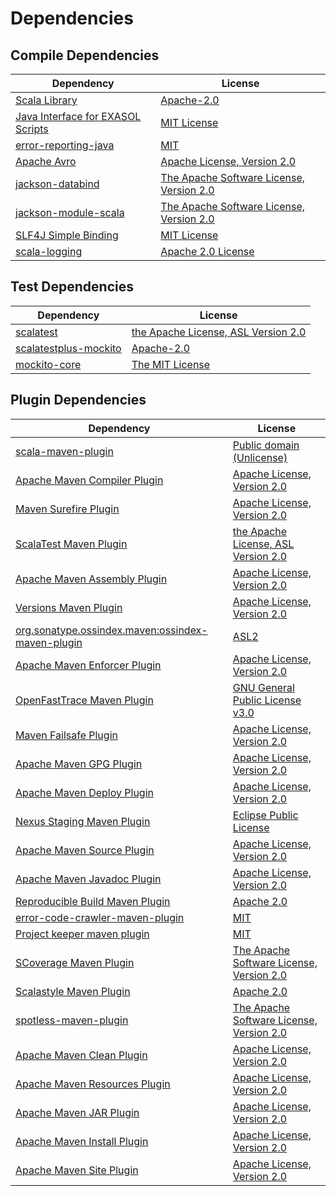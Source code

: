 <!-- @formatter:off -->
# Dependencies

## Compile Dependencies

| Dependency                             | License                                       |
| -------------------------------------- | --------------------------------------------- |
| [Scala Library][0]                     | [Apache-2.0][1]                               |
| [Java Interface for EXASOL Scripts][2] | [MIT License][3]                              |
| [error-reporting-java][4]              | [MIT][5]                                      |
| [Apache Avro][6]                       | [Apache License, Version 2.0][7]              |
| [jackson-databind][8]                  | [The Apache Software License, Version 2.0][9] |
| [jackson-module-scala][10]             | [The Apache Software License, Version 2.0][7] |
| [SLF4J Simple Binding][12]             | [MIT License][13]                             |
| [scala-logging][14]                    | [Apache 2.0 License][15]                      |

## Test Dependencies

| Dependency                  | License                                   |
| --------------------------- | ----------------------------------------- |
| [scalatest][16]             | [the Apache License, ASL Version 2.0][17] |
| [scalatestplus-mockito][18] | [Apache-2.0][17]                          |
| [mockito-core][20]          | [The MIT License][21]                     |

## Plugin Dependencies

| Dependency                                              | License                                       |
| ------------------------------------------------------- | --------------------------------------------- |
| [scala-maven-plugin][22]                                | [Public domain (Unlicense)][23]               |
| [Apache Maven Compiler Plugin][24]                      | [Apache License, Version 2.0][7]              |
| [Maven Surefire Plugin][26]                             | [Apache License, Version 2.0][7]              |
| [ScalaTest Maven Plugin][28]                            | [the Apache License, ASL Version 2.0][17]     |
| [Apache Maven Assembly Plugin][30]                      | [Apache License, Version 2.0][7]              |
| [Versions Maven Plugin][32]                             | [Apache License, Version 2.0][7]              |
| [org.sonatype.ossindex.maven:ossindex-maven-plugin][34] | [ASL2][9]                                     |
| [Apache Maven Enforcer Plugin][36]                      | [Apache License, Version 2.0][7]              |
| [OpenFastTrace Maven Plugin][38]                        | [GNU General Public License v3.0][39]         |
| [Maven Failsafe Plugin][40]                             | [Apache License, Version 2.0][7]              |
| [Apache Maven GPG Plugin][42]                           | [Apache License, Version 2.0][7]              |
| [Apache Maven Deploy Plugin][44]                        | [Apache License, Version 2.0][7]              |
| [Nexus Staging Maven Plugin][46]                        | [Eclipse Public License][47]                  |
| [Apache Maven Source Plugin][48]                        | [Apache License, Version 2.0][7]              |
| [Apache Maven Javadoc Plugin][50]                       | [Apache License, Version 2.0][7]              |
| [Reproducible Build Maven Plugin][52]                   | [Apache 2.0][9]                               |
| [error-code-crawler-maven-plugin][54]                   | [MIT][5]                                      |
| [Project keeper maven plugin][56]                       | [MIT][5]                                      |
| [SCoverage Maven Plugin][58]                            | [The Apache Software License, Version 2.0][9] |
| [Scalastyle Maven Plugin][60]                           | [Apache 2.0][15]                              |
| [spotless-maven-plugin][62]                             | [The Apache Software License, Version 2.0][7] |
| [Apache Maven Clean Plugin][64]                         | [Apache License, Version 2.0][7]              |
| [Apache Maven Resources Plugin][66]                     | [Apache License, Version 2.0][7]              |
| [Apache Maven JAR Plugin][68]                           | [Apache License, Version 2.0][7]              |
| [Apache Maven Install Plugin][70]                       | [Apache License, Version 2.0][9]              |
| [Apache Maven Site Plugin][72]                          | [Apache License, Version 2.0][7]              |

[56]: https://github.com/exasol/project-keeper-maven-plugin
[58]: https://scoverage.github.io/scoverage-maven-plugin/1.4.1/
[18]: https://github.com/scalatest/scalatestplus-mockito
[4]: https://github.com/exasol/error-reporting-java
[10]: http://wiki.fasterxml.com/JacksonModuleScala
[9]: http://www.apache.org/licenses/LICENSE-2.0.txt
[60]: http://www.scalastyle.org
[26]: https://maven.apache.org/surefire/maven-surefire-plugin/
[62]: https://github.com/diffplug/spotless
[5]: https://opensource.org/licenses/MIT
[20]: https://github.com/mockito/mockito
[32]: http://www.mojohaus.org/versions-maven-plugin/
[24]: https://maven.apache.org/plugins/maven-compiler-plugin/
[66]: https://maven.apache.org/plugins/maven-resources-plugin/
[38]: https://github.com/itsallcode/openfasttrace-maven-plugin
[64]: https://maven.apache.org/plugins/maven-clean-plugin/
[8]: http://github.com/FasterXML/jackson
[44]: https://maven.apache.org/plugins/maven-deploy-plugin/
[23]: http://unlicense.org/
[1]: https://www.apache.org/licenses/LICENSE-2.0
[28]: https://www.scalatest.org/user_guide/using_the_scalatest_maven_plugin
[21]: https://github.com/mockito/mockito/blob/main/LICENSE
[52]: http://zlika.github.io/reproducible-build-maven-plugin
[13]: http://www.opensource.org/licenses/mit-license.php
[6]: https://avro.apache.org
[14]: https://github.com/lightbend/scala-logging
[48]: https://maven.apache.org/plugins/maven-source-plugin/
[3]: LICENSE-exasol-script-api.txt
[12]: http://www.slf4j.org
[68]: https://maven.apache.org/plugins/maven-jar-plugin/
[17]: http://www.apache.org/licenses/LICENSE-2.0
[46]: http://www.sonatype.com/public-parent/nexus-maven-plugins/nexus-staging/nexus-staging-maven-plugin/
[15]: http://www.apache.org/licenses/LICENSE-2.0.html
[16]: http://www.scalatest.org
[40]: https://maven.apache.org/surefire/maven-failsafe-plugin/
[0]: https://www.scala-lang.org/
[47]: http://www.eclipse.org/legal/epl-v10.html
[72]: https://maven.apache.org/plugins/maven-site-plugin/
[39]: https://www.gnu.org/licenses/gpl-3.0.html
[7]: https://www.apache.org/licenses/LICENSE-2.0.txt
[36]: https://maven.apache.org/enforcer/maven-enforcer-plugin/
[2]: http://www.exasol.com
[70]: http://maven.apache.org/plugins/maven-install-plugin/
[34]: https://sonatype.github.io/ossindex-maven/maven-plugin/
[42]: https://maven.apache.org/plugins/maven-gpg-plugin/
[22]: http://github.com/davidB/scala-maven-plugin
[50]: https://maven.apache.org/plugins/maven-javadoc-plugin/
[54]: https://github.com/exasol/error-code-crawler-maven-plugin
[30]: https://maven.apache.org/plugins/maven-assembly-plugin/
